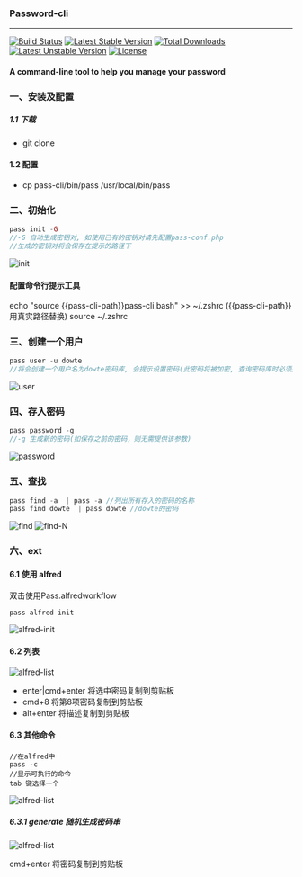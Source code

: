 ### Password-cli
___
[![Build Status](https://travis-ci.org/Dowte/password.svg?branch=master)](https://travis-ci.org/Dowte/password)
[![Latest Stable Version](https://poser.pugx.org/Dowte/password/v/stable.svg)](https://packagist.org/packages/Dowte/password)
[![Total Downloads](https://poser.pugx.org/Dowte/password/downloads.svg)](https://packagist.org/packages/Dowte/password) 
[![Latest Unstable Version](https://poser.pugx.org/Dowte/password/v/unstable.svg)](https://packagist.org/packages/Dowte/password) 
[![License](https://poser.pugx.org/Dowte/password/license.svg)](https://packagist.org/packages/Dowte/password)
#### A command-line tool to help you manage your password

### 一、安装及配置

##### 1.1 下载

+ git clone  

#### 1.2 配置
+ cp pass-cli/bin/pass /usr/local/bin/pass


### 二、初始化

```php
pass init -G
//-G 自动生成密钥对, 如使用已有的密钥对请先配置pass-conf.php
//生成的密钥对将会保存在提示的路径下
```

![init](http://assest.dowte.com/imgs/pass-cli/init.jpg)

#### 配置命令行提示工具
echo "source {{pass-cli-path}}pass-cli.bash" >> ~/.zshrc ({{pass-cli-path}}用真实路径替换)
source ~/.zshrc

### 三、创建一个用户

```php
pass user -u dowte
//将会创建一个用户名为dowte密码库, 会提示设置密码(此密码将被加密, 查询密码库时必须提供)
```
![user](http://assest.dowte.com/imgs/pass-cli/user-u.jpg)

### 四、存入密码

```php
pass password -g
//-g 生成新的密码(如保存之前的密码，则无需提供该参数)
```

![password](http://assest.dowte.com/imgs/pass-cli/password-g.jpg)

### 五、查找

```php
pass find -a  | pass -a //列出所有存入的密码的名称
pass find dowte  | pass dowte //dowte的密码
```
![find](http://assest.dowte.com/imgs/pass-cli/find-a.jpg)
![find-N](http://assest.dowte.com/imgs/pass-cli/find-N.jpg)

### 六、ext

#### 6.1 使用 alfred

双击使用Pass.alfredworkflow

```
pass alfred init
```
![alfred-init](http://assest.dowte.com/imgs/pass-cli/alfred-init.jpg)

#### 6.2 列表

![alfred-list](http://assest.dowte.com/imgs/pass-cli/alfred.jpg)

+ enter|cmd+enter 将选中密码复制到剪贴板
+ cmd+8 将第8项密码复制到剪贴板
+ alt+enter 将描述复制到剪贴板

#### 6.3 其他命令
```
//在alfred中
pass -c 
//显示可执行的命令
tab 键选择一个
```

![alfred-list](http://assest.dowte.com/imgs/pass-cli/alfred-k-c.jpg)

##### 6.3.1 generate 随机生成密码串

![alfred-list](http://assest.dowte.com/imgs/pass-cli/alfred-k-generate.jpg)

cmd+enter 将密码复制到剪贴板
